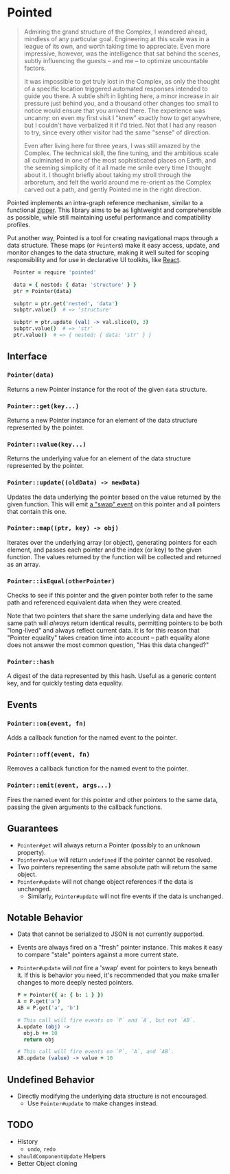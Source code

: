 Pointed
=======

>   Admiring the grand structure of the Complex, I wandered ahead, mindless of
> any particular goal.  Engineering at this scale was in a league of its own,
> and worth taking time to appreciate.  Even more impressive, however, was the
> intelligence that sat behind the scenes, subtly influencing the guests – and
> me – to optimize uncountable factors.
>
>   It was impossible to get truly lost in the Complex, as only the thought of
> a specific location triggered automated responses intended to guide you
> there.  A subtle shift in lighting here, a minor increase in air pressure
> just behind you, and a thousand other changes too small to notice would
> ensure that you arrived there.  The experience was uncanny: on even my
> first visit I "knew" exactly how to get anywhere, but I couldn't have
> verbalized it if I'd tried.  Not that I had any reason to try, since every
> other visitor had the same "sense" of direction.
>
>   Even after living here for three years, I was still amazed by the Complex.
> The technical skill, the fine tuning, and the ambitious scale all culminated
> in one of the most sophisticated places on Earth, and the seeming simplicity
> of it all made me smile every time I thought about it.  I thought briefly
> about taking my stroll through the arboretum, and felt the world around me
> re-orient as the Complex carved out a path, and gently Pointed me in the
> right direction.

Pointed implements an intra-graph reference mechanism, similar to a functional
[zipper].  This library aims to be as lightweight and comprehensible as
possible, while still maintaining useful performance and compatibility profiles.

Put another way, Pointed is a tool for creating navigational maps through a data
structure.  These maps (or `Pointer`s) make it easy access, update, and monitor
changes to the data structure, making it well suited for scoping responsibility
and for use in declarative UI toolkits, like [React].

``` coffeescript
  Pointer = require 'pointed'

  data = { nested: { data: 'structure' } }
  ptr = Pointer(data)

  subptr = ptr.get('nested', 'data')
  subptr.value()  # => 'structure'

  subptr = ptr.update (val) -> val.slice(0, 3)
  subptr.value()  # => 'str'
  ptr.value()  # => { nested: { data: 'str' } }
```

## Interface

### `Pointer(data)`
Returns a new Pointer instance for the root of the given `data` structure.

### `Pointer::get(key...)`
Returns a new Pointer instance for an element of the data structure represented
by the pointer.

### `Pointer::value(key...)`
Returns the underlying value for an element of the data structure represented by
the pointer.

### `Pointer::update((oldData) -> newData)`
Updates the data underlying the pointer based on the value returned by the given
function.  This will emit [a "swap" event](#events) on this pointer and all
pointers that contain this one.

### `Pointer::map((ptr, key) -> obj)`
Iterates over the underlying array (or object), generating pointers for each
element, and passes each pointer and the index (or key) to the given function.
The values returned by the function will be collected and returned as an array.

### `Pointer::isEqual(otherPointer)`
Checks to see if this pointer and the given pointer both refer to the same path
and referenced equivalent data when they were created.

Note that two pointers that share the same underlying data and have the same
path will *always* return identical results, permitting pointers to be both
"long-lived" and always reflect current data.  It is for this reason that
"Pointer equality" takes creation time into account – path equality alone does
not answer the most common question, "Has this data changed?"

### `Pointer::hash`
A digest of the data represented by this hash.  Useful as a generic content key,
and for quickly testing data equality.

## Events

### `Pointer::on(event, fn)`
Adds a callback function for the named event to the pointer.

### `Pointer::off(event, fn)`
Removes a callback function for the named event to the pointer.

### `Pointer::emit(event, args...)`
Fires the named event for this pointer and other pointers to the same data,
passing the given arguments to the callback functions.

## Guarantees

* `Pointer#get` will always return a Pointer (possibly to an unknown property).
* `Pointer#value` will return `undefined` if the pointer cannot be resolved.
* Two pointers representing the same absolute path will return the same object.
* `Pointer#update` will not change object references if the data is unchanged.
  * Similarly, `Pointer#update` will not fire events if the data is unchanged.

## Notable Behavior

* Data that cannot be serialized to JSON is not currently supported.
* Events are always fired on a "fresh" pointer instance.  This makes it easy to
  compare "stale" pointers against a more current state.
* `Pointer#update` will *not* fire a 'swap' event for pointers to keys beneath
  it.  If this is behavior you need, it's recommended that you make smaller
  changes to more deeply nested pointers.

  ``` coffeescript
  P = Pointer({ a: { b: 1 } })
  A = P.get('a')
  AB = P.get('a', 'b')

  # This call will fire events on `P` and `A`, but not `AB`.
  A.update (obj) ->
    obj.b += 10
    return obj

  # This call will fire events on `P`, `A`, and `AB`.
  AB.update (value) -> value + 10
  ```

## Undefined Behavior

* Directly modifying the underlying data structure is not encouraged.
  * Use `Pointer#update` to make changes instead.

## TODO

* History
  * `undo`, `redo`
* `shouldComponentUpdate` Helpers
* Better Object cloning

[zipper]: https://www.haskell.org/haskellwiki/Zipper
[React]: https://github.com/facebook/react
